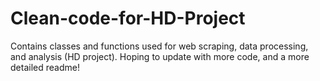 # Clean-code-for-HD-Project
Contains classes and functions used for web scraping, data processing, and analysis (HD project).
Hoping to update with more code, and a more detailed readme!
